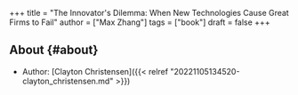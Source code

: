 +++
title = "The Innovator's Dilemma: When New Technologies Cause Great Firms to Fail"
author = ["Max Zhang"]
tags = ["book"]
draft = false
+++

## About {#about}

-   Author: [Clayton Christensen]({{< relref "20221105134520-clayton_christensen.md" >}})
